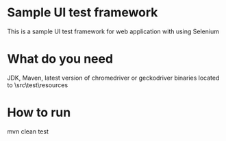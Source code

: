# Sample UI test framework

This is a sample UI test framework for web application with using Selenium

# What do you need

JDK,
Maven,
latest version of chromedriver or geckodriver binaries located to \src\test\resources

# How to run

mvn clean test
